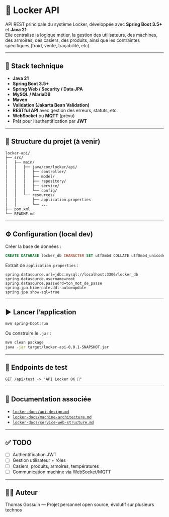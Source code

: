 # 🔐 Locker API

API REST principale du système Locker, développée avec **Spring Boot 3.5+** et **Java 21**.  
Elle centralise la logique métier, la gestion des utilisateurs, des machines, des armoires, des casiers, des produits, ainsi que les contraintes spécifiques (froid, vente, traçabilité, etc).

---

## 🚀 Stack technique

- **Java 21**
- **Spring Boot 3.5+**
- **Spring Web / Security / Data JPA**
- **MySQL / MariaDB**
- **Maven**
- **Validation (Jakarta Bean Validation)**
- **RESTful API** avec gestion des erreurs, statuts, etc.
- **WebSocket** ou **MQTT** (prévu)
- Prêt pour l’authentification par **JWT**

---

## 📁 Structure du projet (à venir)

```bash
locker-api/
├── src/
│   ├── main/
│   │   ├── java/com/locker/api/
│   │   │   ├── controller/
│   │   │   ├── model/
│   │   │   ├── repository/
│   │   │   ├── service/
│   │   │   └── config/
│   │   └── resources/
│   │       ├── application.properties
│   │       └── ...
├── pom.xml
└── README.md
```

---

## ⚙️ Configuration (local dev)

Créer la base de données :

```sql
CREATE DATABASE locker_db CHARACTER SET utf8mb4 COLLATE utf8mb4_unicode_ci;
```

Extrait de `application.properties` :

```properties
spring.datasource.url=jdbc:mysql://localhost:3306/locker_db
spring.datasource.username=root
spring.datasource.password=ton_mot_de_passe
spring.jpa.hibernate.ddl-auto=update
spring.jpa.show-sql=true
```

---

## ▶️ Lancer l’application

```bash
mvn spring-boot:run
```

Ou construire le `.jar` :

```bash
mvn clean package
java -jar target/locker-api-0.0.1-SNAPSHOT.jar
```

---

## 📌 Endpoints de test

```http
GET /api/test -> "API Locker OK 🚀"
```

---

## 📄 Documentation associée

- [`locker-docs/api-design.md`](https://github.com/ThomasGossuin/locker-docs/blob/master/architecture/api-design.md)
- [`locker-docs/machine-architecture.md`](https://github.com/ThomasGossuin/locker-docs/blob/master/architecture/machine-architecture.md)
- [`locker-docs/service-web-structure.md`](https://github.com/ThomasGossuin/locker-docs/blob/master/architecture/service-web-structure.md)

---

## ✅ TODO

- [ ] Authentification JWT
- [ ] Gestion utilisateur + rôles
- [ ] Casiers, produits, armoires, températures
- [ ] Communication machine via WebSocket/MQTT

---

## 👨‍💻 Auteur

Thomas Gossuin — Projet personnel open source, évolutif sur plusieurs technos

